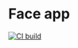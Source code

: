 # Face app

[![CI build](https://github.com/a-dubaj/FaceDetection/actions/workflows/node.js.yml/badge.svg?branch=master)](https://github.com/a-dubaj/FaceDetection/actions/workflows/node.js.yml)

